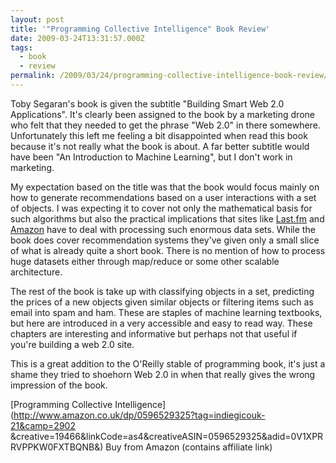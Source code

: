 ```yaml
---
layout: post
title: '"Programming Collective Intelligence" Book Review'
date: 2009-03-24T13:31:57.000Z
tags:
  - book
  - review
permalink: /2009/03/24/programming-collective-intelligence-book-review/
---
```

Toby Segaran's book is given the subtitle "Building Smart Web 2.0 Applications". It's clearly been assigned to
the book by a marketing drone who felt that they needed to get the phrase "Web 2.0" in there somewhere.
Unfortunately this left me feeling a bit disappointed when read this book because it's not really what the
book is about. A far better subtitle would have been "An Introduction to Machine Learning", but I don't work
in marketing.

My expectation based on the title was that the book would focus mainly on how to generate recommendations
based on a user interactions with a set of objects. I was expecting it to cover not only the mathematical
basis for such algorithms but also the practical implications that sites like [Last.fm](http://www.last.fm)
and [Amazon](http://www.amazon.co.uk) have to deal with processing such enormous data sets. While the book
does cover recommendation systems they've given only a small slice of what is already quite a short book.
There is no mention of how to process huge datasets either through map/reduce or some other scalable
architecture.

The rest of the book is take up with classifying objects in a set, predicting the prices of a new objects
given similar objects or filtering items such as email into spam and ham. These are staples of machine
learning textbooks, but here are introduced in a very accessible and easy to read way. These chapters are
interesting and informative but perhaps not that useful if you're building a web 2.0 site.

This is a great addition to the O'Reilly stable of programming book, it's just a shame they tried to shoehorn
Web 2.0 in when that really gives the wrong impression of the book.

[Programming Collective Intelligence](http://www.amazon.co.uk/dp/0596529325?tag=indiegicouk-21&camp=2902
&creative=19466&linkCode=as4&creativeASIN=0596529325&adid=0V1XPRRVPPKW0FXTBQNB&) Buy from Amazon (contains
affiliate link)
